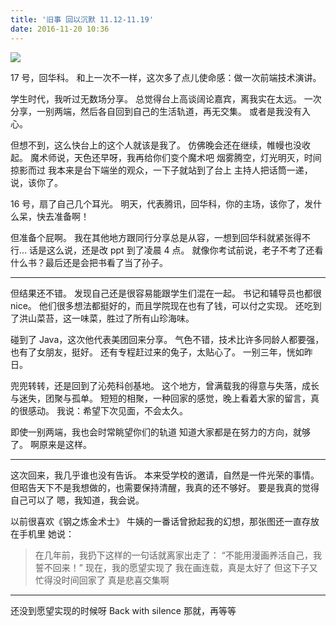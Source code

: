 ```yaml
---
title: '旧事 回以沉默 11.12-11.19'
date: 2016-11-20 10:36
---
```


![](/assets/blogImg/diary-16.jpg)

17 号，回华科。
和上一次不一样，这次多了点儿使命感：做一次前端技术演讲。

学生时代，我听过无数场分享。
总觉得台上高谈阔论嘉宾，离我实在太远。
一次分享，一别两端，然后各自回到自己的生活轨道，再无交集。
或者是我没有入心。

但想不到，这么快台上的这个人就该是我了。
仿佛晚会还在继续，帷幔也没收起。
魔术师说，天色还早呀，我再给你们变个魔术吧
烟雾腾空，灯光明灭，时间掠影而过
我本来是台下端坐的观众，一下子就站到了台上
主持人把话筒一递，说，该你了。

<!-- more -->

16 号，扇了自己几个耳光。
明天，代表腾讯，回华科，你的主场，该你了，发什么呆，快去准备啊！

但准备个屁啊。
我在其他地方跟同行分享总是从容，一想到回华科就紧张得不行…
话是这么说，还是改 ppt 到了凌晨 4 点。
就像你考试前说，老子不考了还看什么书？最后还是会把书看了当了孙子。

---

但结果还不错。
发现自己还是很容易能跟学生们混在一起。
书记和辅导员也都很 nice。
他们很多想法都挺好的，而且学院现在也有了钱，可以付之实现。
还吃到了洪山菜苔，这一味菜，胜过了所有山珍海味。

碰到了 Java，这次他代表美团回来分享。
气色不错，技术比许多同龄人都要强，也有了女朋友，挺好。
还有专程赶过来的兔子，太贴心了。
一别三年，恍如昨日。

兜兜转转，还是回到了沁苑科创基地。
这个地方，曾满载我的得意与失落，成长与迷失，团聚与孤单。
短短的相聚，一种回家的感觉，晚上看着大家的留言，真的很感动。
我说：希望下次见面，不会太久。

即使一别两端，我也会时常眺望你们的轨道
知道大家都是在努力的方向，就够了。
啊原来是这样。

---

这次回来，我几乎谁也没有告诉。
本来受学校的邀请，自然是一件光荣的事情。
但昭告天下不是我想做的，也需要保持清醒，我真的还不够好。
要是我真的觉得自己可以了
嗯，我知道，我会说。

以前很喜欢《钢之炼金术士》
牛姨的一番话曾掀起我的幻想，那张图还一直存放在手机里
她说：

> 在几年前，我扔下这样的一句话就离家出走了：
> “不能用漫画养活自己，我誓不回来！”
> 现在，我的愿望实现了
> 我在画连载，真是太好了
> 但这下子又忙得没时间回家了
> 真是悲喜交集啊

---

还没到愿望实现的时候呀
Back with silence
那就，再等等
